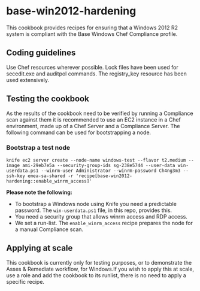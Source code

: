 # base-win2012-hardening
This cookbook provides recipes for ensuring that a Windows 2012 R2 system is compliant with the Base Windows Chef Compliance profile.

## Coding guidelines
Use Chef resources wherever possible. Lock files have been used for secedit.exe and auditpol commands. The registry_key resource has been used extensively.

## Testing the cookbook
As the results of the cookbook need to be verified by running a Compliance scan against them it is recommended to use an EC2 instance in a Chef environment, made up of a Chef Server and a Compliance Server. The following command can be used for bootstrapping a node.

### Bootstrap a test node
`knife ec2 server create --node-name windows-test --flavor t2.medium --image ami-29eb7e5a --security-group-ids sg-238e5744 --user-data win-userdata.ps1 --winrm-user Administrator --winrm-password Ch4ng3m3 --ssh-key emea-sa-shared -r 'recipe[base-win2012-hardening::enable_winrm_access]'`

**Please note the following:**
* To bootstrap a Windows node using Knife you need a predictable password. The `win-userdata.ps1` file, in this repo, provides this.
* You need a security group that allows winrm access and RDP access.
* We set a run-list. The `enable_winrm_access` recipe prepares the node for a manual Compliance scan.

## Applying at scale
This cookbook is currently only for testing purposes, or to demonstrate the Asses & Remediate workflow, for Windows.If you wish to apply this at scale, use a role and add the cookbook to its runlist, there is no need to apply a specific recipe.
